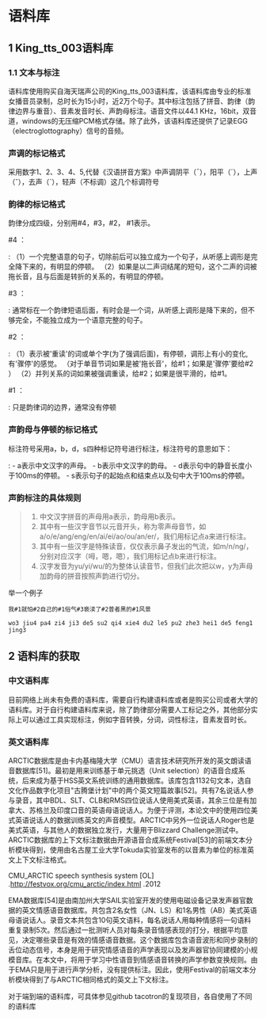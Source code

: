 # 语料库

## 1 King_tts_003语料库

### 1.1 文本与标注

语料库使用购买自海天瑞声公司的King_tts_003语料库，该语料库由专业的标准女播音员录制，总时长为15小时，近2万个句子。其中标注包括了拼音、韵律（韵律边界与重音）、音素发音时长、声韵母标注。语音文件以44.1
KHz，16bit，双音道，windows的无压缩PCM格式存储。除了此外，该语料库还提供了记录EGG（electroglottography）信号的音频。

### **声调的标记格式**

采用数字1、2、3、4、5,代替《汉语拼音方案》中声调阴平（ˉ），阳平（ˊ），上声（ˇ），去声（ˋ），轻声（不标调）这几个标调符号

### **韵律的标记格式**

韵律分成四级，分别用\#4，\#3，\#2， \#1表示。

\#4 ：

:   （1）一个完整语意的句子，切除前后可以独立成为一个句子，从听感上调形是完全降下来的，有明显的停顿。
    （2）如果是以二声词结尾的短句，这个二声的词被拖长音，且与后面是转折的关系的，有明显的停顿。

\#3 ：

:   通常标在一个韵律短语后面，有时会是一个词，从听感上调形是降下来的，但不够完全，不能独立成为一个语意完整的句子。

\#2 ：

:   （1）表示被'重读'的词或单个字(为了强调后面)，有停顿，调形上有小的变化,
    有'骤停'的感觉。
    （对于单音节词如果是被'拖长音'，给\#1；如果是'骤停'要给\#2 ）
    （2）并列关系的词如果被强调重读，给\#2；如果是很平滑的，给\#1。

\#1 ：

:   只是韵律词的边界，通常没有停顿

### **声韵母与停顿的标记格式**

标注符号采用a，b，d，s四种标记符号进行标注，标注符号的意思如下：

:   -   a表示中文汉字的声母。
    -   b表示中文汉字的韵母。
    -   d表示句中的静音长度小于100ms的停顿。
    -   s表示句子的起始点和结束点以及句中大于100ms的停顿。

### **声韵标注的具体规则**

> 1.  中文汉字拼音的声母用a表示，韵母用b表示。
> 2.  其中有一些汉字音节以元音开头，称为零声母音节，如a/o/e/ang/eng/en/ai/ei/ao/ou/an/er/，我们用标记点a来进行标注。
> 3.  其中有一些汉字是特殊读音，仅仅表示鼻子发出的气流，如m/n/ng/，分别对应汉字（呣，嗯，嗯），我们用标记点b来进行标注。
> 4.  汉字发音为yu/yi/wu/的为整体认读音节，但我们此次把以w，y为声母加韵母的拼音按照声韵进行切分。

举一个例子

    我#1就怕#2自己的#1俗气#3亵渎了#2普者黑的#1风景  

    wo3 jiu4 pa4 zi4 ji3 de5 su2 qi4 xie4 du2 le5 pu2 zhe3 hei1 de5 feng1 jing3  

## 2 语料库的获取


### **中文语料库**

目前网络上尚未有免费的语料库，需要自行构建语料库或者是购买公司或者大学的语料库。对于自行构建语料库来说，除了韵律部分需要人工标记之外，其他部分实际上可以通过工具实现标注，例如字音转换，分词，词性标注，音素发音时长。

### **英文语料库**

ARCTIC数据库是由卡内基梅隆大学（CMU）语言技术研究所开发的英文朗读语音数据库\[51\]。最初是用来训练基于单元挑选（Unit
selection）的语音合成系统，后来成为基于HSS英文系统训练的通用数据库。该库包含1132句文本，选自文化作品数字化项目"古腾堡计划"中的两个英文短篇故事\[52\]。共有7名说话人参与录音，其中BDL、SLT、CLB和RMS四位说话人使用美式英语，其余三位是有加拿大、苏格兰及印度口音的英语母语说话人。为便于评测，本论文中的使用四位美式英语说话人的数据训练英文的声音模型。ARCTIC中另外一位说话人Roger也是美式英语，与其他人的数据独立发行，大量用于Blizzard
Challenge测试中。ARCTIC数据库的上下文标注数据由开源语音合成系统Festival\[53\]的前端文本分析模块得到，使用由名古屋工业大学Tokuda实验室发布的以音素为单位的标准英文上下文标注格式。

CMU_ARCTIC speech synthesis system \[OL\]
.<http://festvox.org/cmu_arctic/index.html> .2012

EMA数据库\[54\]是由南加州大学SAIL实验室开发的使用电磁设备记录发声器官数据的英文情感语音数据库。共包含2名女性（JN、LS）和1名男性（AB）美式英语母语说话人。录音文本共包含10句英文语料，每名说话人用每种情感将一句语料重复录制5次。然后通过一批测听人员对每条录音情感表现的打分，根据平均意见，决定哪些录音是有效的情感语音数据。这个数据库包含语音波形和同步录制的舌位动态信号，本身是用于研究情感语音的声学表现以及发声器官协同建模的小规模音库。在本文中，将用于学习中性语音到情感语音转换的声学参数变换规则。由于EMA只是用于进行声学分析，没有提供标注。因此，使用Festival的前端文本分析模块得到了与ARCTIC相同格式的英文上下文标注。

对于端到端的语料库，可具体参见github
tacotron的复现项目，各自使用了不同的语料库
